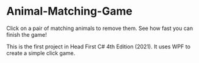 # Animal-Matching-Game
Click on a pair of matching animals to remove them. See how fast you can finish the game!

This is the first project in Head First C# 4th Edition (2021). It uses WPF to create a simple click game. 
